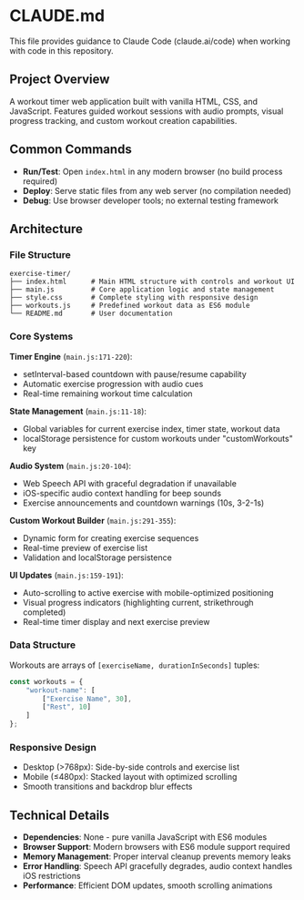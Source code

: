 # CLAUDE.md

This file provides guidance to Claude Code (claude.ai/code) when working with code in this repository.

## Project Overview

A workout timer web application built with vanilla HTML, CSS, and JavaScript. Features guided workout sessions with audio prompts, visual progress tracking, and custom workout creation capabilities.

## Common Commands

- **Run/Test**: Open `index.html` in any modern browser (no build process required)
- **Deploy**: Serve static files from any web server (no compilation needed)
- **Debug**: Use browser developer tools; no external testing framework

## Architecture

### File Structure
```
exercise-timer/
├── index.html      # Main HTML structure with controls and workout UI
├── main.js         # Core application logic and state management  
├── style.css       # Complete styling with responsive design
├── workouts.js     # Predefined workout data as ES6 module
└── README.md       # User documentation
```

### Core Systems

**Timer Engine** (`main.js:171-220`):
- setInterval-based countdown with pause/resume capability
- Automatic exercise progression with audio cues
- Real-time remaining workout time calculation

**State Management** (`main.js:11-18`):
- Global variables for current exercise index, timer state, workout data
- localStorage persistence for custom workouts under "customWorkouts" key

**Audio System** (`main.js:20-104`):
- Web Speech API with graceful degradation if unavailable
- iOS-specific audio context handling for beep sounds
- Exercise announcements and countdown warnings (10s, 3-2-1s)

**Custom Workout Builder** (`main.js:291-355`):
- Dynamic form for creating exercise sequences
- Real-time preview of exercise list
- Validation and localStorage persistence

**UI Updates** (`main.js:159-191`):
- Auto-scrolling to active exercise with mobile-optimized positioning
- Visual progress indicators (highlighting current, strikethrough completed)
- Real-time timer display and next exercise preview

### Data Structure

Workouts are arrays of `[exerciseName, durationInSeconds]` tuples:
```javascript
const workouts = {
    "workout-name": [
        ["Exercise Name", 30],
        ["Rest", 10]
    ]
};
```

### Responsive Design
- Desktop (>768px): Side-by-side controls and exercise list
- Mobile (≤480px): Stacked layout with optimized scrolling
- Smooth transitions and backdrop blur effects

## Technical Details

- **Dependencies**: None - pure vanilla JavaScript with ES6 modules
- **Browser Support**: Modern browsers with ES6 module support required
- **Memory Management**: Proper interval cleanup prevents memory leaks
- **Error Handling**: Speech API gracefully degrades, audio context handles iOS restrictions
- **Performance**: Efficient DOM updates, smooth scrolling animations